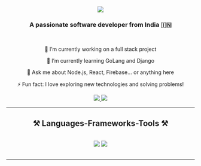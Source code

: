 <h1 align="center"> 
    <img src="https://readme-typing-svg.herokuapp.com/?font=Righteous&size=35&center=true&vCenter=true&width=500&height=70&duration=4000&lines=Hi+There!+👋;+I'm+Kshitij+Narayan+Kulkarni!;" /> 
</h1> 
<h3 align="center">A passionate software developer from India 🇮🇳</h3> 
<br/> 
<div align="center">

🔭 I’m currently working on a full stack project

🌱 I’m currently learning GoLang and Django

💬 Ask me about Node.js, React, Firebase... or anything here

⚡ Fun fact: I love exploring new technologies and solving problems!
</div> 
<div align="center"> 
  <a href="mailto:knk200407@gmail.com"> 
    <img src="https://img.shields.io/badge/Gmail-333333?style=for-the-badge&logo=gmail&logoColor=red" /> 
  </a> 
  <a href="https://linkedin.com/in/kshitij-narayan-kulkarni-784a4a259/" target="_blank"> 
    <img src="https://img.shields.io/badge/LinkedIn-0077B5?style=for-the-badge&logo=linkedin&logoColor=white" target="_blank" /> 
  </a> 
</div> 
<hr/> 
<h2 align="center">⚒️ Languages-Frameworks-Tools ⚒️</h2> 
<br/> 
<div align="center"> 
    <img src="https://skillicons.dev/icons?i=react,bootstrap,mui,html,css,vscode,github,tailwind,git,django,golang" /> 
    <img src="https://skillicons.dev/icons?i=nodejs,python,javascript,typescript,express,firebase,mongodb" /><br> 
</div> 
<br/> 
<hr/>
